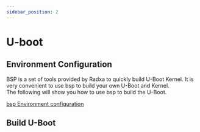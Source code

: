 ```yaml
---
sidebar_position: 2
---
```


# U-boot

## Environment Configuration

BSP is a set of tools provided by Radxa to quickly build U-Boot Kernel. It is very convenient to use bsp to build your own U-Boot and Kernel.  
The following will show you how to use bsp to build the U-Boot.

[bsp Environment configuration](https://radxa-repo.github.io/bsp/)

## Build U-Boot
